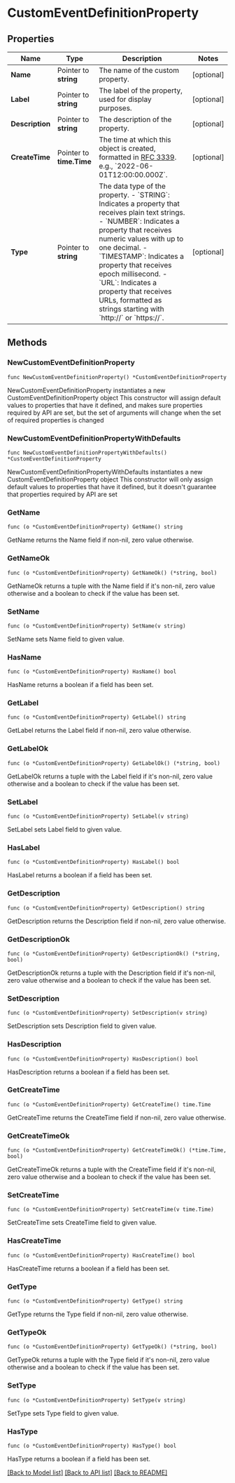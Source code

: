 # CustomEventDefinitionProperty

## Properties

Name | Type | Description | Notes
------------ | ------------- | ------------- | -------------
**Name** | Pointer to **string** | The name of the custom property. | [optional] 
**Label** | Pointer to **string** | The label of the property, used for display purposes. | [optional] 
**Description** | Pointer to **string** | The description of the property. | [optional] 
**CreateTime** | Pointer to **time.Time** | The time at which this object is created, formatted in [RFC 3339](https://datatracker.ietf.org/doc/html/rfc3339). e.g., &#x60;2022-06-01T12:00:00.000Z&#x60;. | [optional] 
**Type** | Pointer to **string** | The data type of the property. - &#x60;STRING&#x60;: Indicates a property that receives plain text strings. - &#x60;NUMBER&#x60;: Indicates a property that receives numeric values with up to one decimal. - &#x60;TIMESTAMP&#x60;: Indicates a property that receives epoch millisecond. - &#x60;URL&#x60;: Indicates a property that receives URLs, formatted as strings starting with &#x60;http://&#x60; or &#x60;https://&#x60;. | [optional] 

## Methods

### NewCustomEventDefinitionProperty

`func NewCustomEventDefinitionProperty() *CustomEventDefinitionProperty`

NewCustomEventDefinitionProperty instantiates a new CustomEventDefinitionProperty object
This constructor will assign default values to properties that have it defined,
and makes sure properties required by API are set, but the set of arguments
will change when the set of required properties is changed

### NewCustomEventDefinitionPropertyWithDefaults

`func NewCustomEventDefinitionPropertyWithDefaults() *CustomEventDefinitionProperty`

NewCustomEventDefinitionPropertyWithDefaults instantiates a new CustomEventDefinitionProperty object
This constructor will only assign default values to properties that have it defined,
but it doesn't guarantee that properties required by API are set

### GetName

`func (o *CustomEventDefinitionProperty) GetName() string`

GetName returns the Name field if non-nil, zero value otherwise.

### GetNameOk

`func (o *CustomEventDefinitionProperty) GetNameOk() (*string, bool)`

GetNameOk returns a tuple with the Name field if it's non-nil, zero value otherwise
and a boolean to check if the value has been set.

### SetName

`func (o *CustomEventDefinitionProperty) SetName(v string)`

SetName sets Name field to given value.

### HasName

`func (o *CustomEventDefinitionProperty) HasName() bool`

HasName returns a boolean if a field has been set.

### GetLabel

`func (o *CustomEventDefinitionProperty) GetLabel() string`

GetLabel returns the Label field if non-nil, zero value otherwise.

### GetLabelOk

`func (o *CustomEventDefinitionProperty) GetLabelOk() (*string, bool)`

GetLabelOk returns a tuple with the Label field if it's non-nil, zero value otherwise
and a boolean to check if the value has been set.

### SetLabel

`func (o *CustomEventDefinitionProperty) SetLabel(v string)`

SetLabel sets Label field to given value.

### HasLabel

`func (o *CustomEventDefinitionProperty) HasLabel() bool`

HasLabel returns a boolean if a field has been set.

### GetDescription

`func (o *CustomEventDefinitionProperty) GetDescription() string`

GetDescription returns the Description field if non-nil, zero value otherwise.

### GetDescriptionOk

`func (o *CustomEventDefinitionProperty) GetDescriptionOk() (*string, bool)`

GetDescriptionOk returns a tuple with the Description field if it's non-nil, zero value otherwise
and a boolean to check if the value has been set.

### SetDescription

`func (o *CustomEventDefinitionProperty) SetDescription(v string)`

SetDescription sets Description field to given value.

### HasDescription

`func (o *CustomEventDefinitionProperty) HasDescription() bool`

HasDescription returns a boolean if a field has been set.

### GetCreateTime

`func (o *CustomEventDefinitionProperty) GetCreateTime() time.Time`

GetCreateTime returns the CreateTime field if non-nil, zero value otherwise.

### GetCreateTimeOk

`func (o *CustomEventDefinitionProperty) GetCreateTimeOk() (*time.Time, bool)`

GetCreateTimeOk returns a tuple with the CreateTime field if it's non-nil, zero value otherwise
and a boolean to check if the value has been set.

### SetCreateTime

`func (o *CustomEventDefinitionProperty) SetCreateTime(v time.Time)`

SetCreateTime sets CreateTime field to given value.

### HasCreateTime

`func (o *CustomEventDefinitionProperty) HasCreateTime() bool`

HasCreateTime returns a boolean if a field has been set.

### GetType

`func (o *CustomEventDefinitionProperty) GetType() string`

GetType returns the Type field if non-nil, zero value otherwise.

### GetTypeOk

`func (o *CustomEventDefinitionProperty) GetTypeOk() (*string, bool)`

GetTypeOk returns a tuple with the Type field if it's non-nil, zero value otherwise
and a boolean to check if the value has been set.

### SetType

`func (o *CustomEventDefinitionProperty) SetType(v string)`

SetType sets Type field to given value.

### HasType

`func (o *CustomEventDefinitionProperty) HasType() bool`

HasType returns a boolean if a field has been set.


[[Back to Model list]](../README.md#documentation-for-models) [[Back to API list]](../README.md#documentation-for-api-endpoints) [[Back to README]](../README.md)


